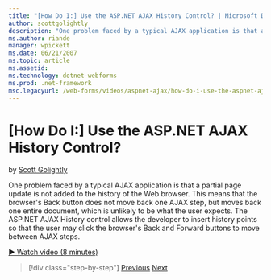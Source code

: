 ```yaml
---
title: "[How Do I:] Use the ASP.NET AJAX History Control? | Microsoft Docs"
author: scottgolightly
description: "One problem faced by a typical AJAX application is that a partial page update is not added to the history of the Web browser. This means that the browser's B..."
ms.author: riande
manager: wpickett
ms.date: 06/21/2007
ms.topic: article
ms.assetid: 
ms.technology: dotnet-webforms
ms.prod: .net-framework
msc.legacyurl: /web-forms/videos/aspnet-ajax/how-do-i-use-the-aspnet-ajax-history-control
---
```

[How Do I:] Use the ASP.NET AJAX History Control?
====================
by [Scott Golightly](https://github.com/scottgolightly)

One problem faced by a typical AJAX application is that a partial page update is not added to the history of the Web browser. This means that the browser's Back button does not move back one AJAX step, but moves back one entire document, which is unlikely to be what the user expects. The ASP.NET AJAX History control allows the developer to insert history points so that the user may click the browser's Back and Forward buttons to move between AJAX steps.

[&#9654; Watch video (8 minutes)](https://channel9.msdn.com/Blogs/ASP-NET-Site-Videos/how-do-i-use-the-aspnet-ajax-history-control)

>[!div class="step-by-step"]
[Previous](how-do-i-use-the-aspnet-ajax-updateprogress-control.md)
[Next](how-do-i-implement-the-ajax-after-processing-pattern.md)
